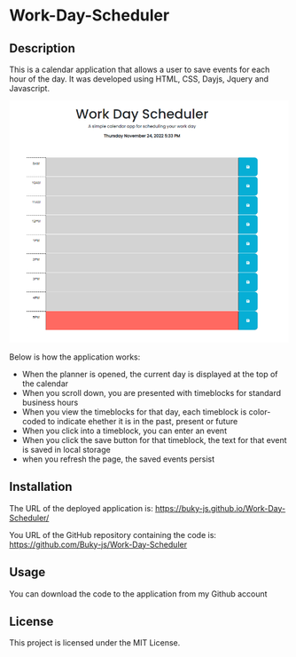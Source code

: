 # Work-Day-Scheduler
## Description
This is a calendar application that allows a user to save events for each hour of the day. It was developed using HTML, CSS, Dayjs, Jquery and Javascript.

![alt](./Assets/images/screenshot.png)

Below is how the application works:
 * When the planner is opened, the current day is displayed at the top of the calendar
 * When you scroll down, you are presented with timeblocks for standard business hours
 * When you view the timeblocks for that day, each timeblock is color-coded to indicate ehether it is in the past, present or future
 * When you click into a timeblock, you can enter an event
 * When you click the save button for that timeblock, the text for that event is saved in local storage
 * when you refresh the page, the saved events persist

## Installation
The URL of the deployed application is: https://buky-js.github.io/Work-Day-Scheduler/

You URL of the GitHub repository containing the code is: https://github.com/Buky-js/Work-Day-Scheduler

## Usage
You can download the code to the application from my Github account

## License
 This project is licensed under the MIT License.
